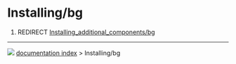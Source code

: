 # Installing/bg
1.  REDIRECT [Installing_additional_components/bg](Installing_additional_components/bg.md)



---
![](images/Right_arrow.png) [documentation index](../README.md) > Installing/bg
